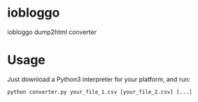 # iobloggo
iobloggo dump2html converter

# Usage

Just download a Python3 interpreter for your platform, and run:

```
python converter.py your_file_1.csv [your_file_2.csv] [...]
